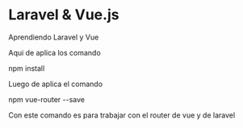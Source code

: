 # Laravel & Vue.js
Aprendiendo Laravel y Vue 


Aqui de aplica los comando 

npm install

Luego de aplica el comando 

npm vue-router --save

Con este comando es para trabajar con el router de vue y de laravel
